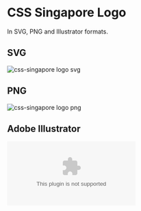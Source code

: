 # CSS Singapore Logo
In SVG, PNG and Illustrator formats.

## SVG
![css-singapore logo svg](https://raw.githubusercontent.com/Singapore-CSS/logo/master/css-singapore-logo.svg)

## PNG
![css-singapore logo png](https://raw.githubusercontent.com/Singapore-CSS/logo/master/css-singapore-logo.png)

## Adobe Illustrator
![css-singapore logo ai](https://raw.githubusercontent.com/Singapore-CSS/logo/master/css-singapore-logo.ai)
